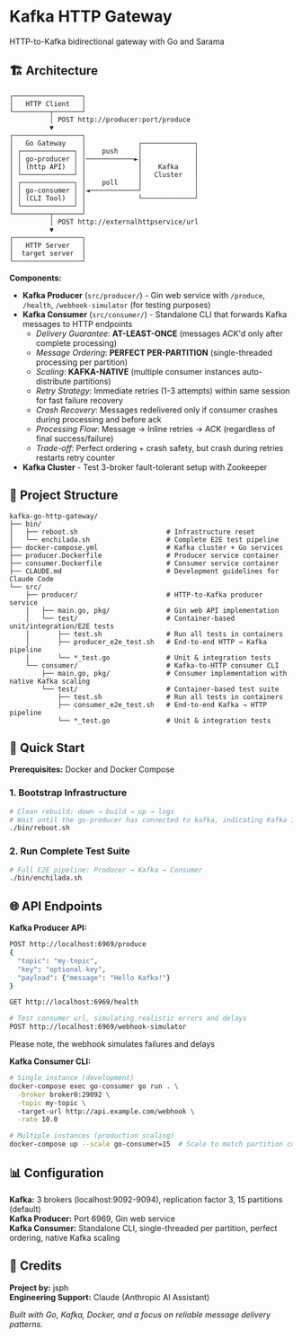 # Kafka HTTP Gateway

HTTP-to-Kafka bidirectional gateway with Go and Sarama

## 🏗️ Architecture

```
┌─────────────────┐
│   HTTP Client   │
└─────────┬───────┘
          │ POST http://producer:port/produce
          ▼
┌─────────────────┐             
│   Go Gateway    │             ┌─────────────┐
│ ┌─────────────┐ │    push     │             │
│ │ go-producer │ │────────────►│             │
│ │ (http API)  │ │             │    Kafka    │
│ └─────────────┘ │             │   Cluster   │
│ ┌─────────────┐ │    poll     │             │
│ │ go-consumer │ │◄────────────┘             │
│ │ (CLI Tool)  │ │             └─────────────┘
│ └─────────────┘ │
└─────────┬───────┘
          │ POST http://externalhttpservice/url
          ▼
┌─────────────────┐
│   HTTP Server   │
│  target server  │
└─────────────────┘
```

**Components:**
- **Kafka Producer** (`src/producer/`) - Gin web service with `/produce`, `/health`, `/webhook-simulator` (for testing purposes)
- **Kafka Consumer** (`src/consumer/`) - Standalone CLI that forwards Kafka messages to HTTP endpoints  
  - *Delivery Guarantee*: **AT-LEAST-ONCE** (messages ACK'd only after complete processing)
  - *Message Ordering*: **PERFECT PER-PARTITION** (single-threaded processing per partition)
  - *Scaling*: **KAFKA-NATIVE** (multiple consumer instances auto-distribute partitions)
  - *Retry Strategy*: Immediate retries (1-3 attempts) within same session for fast failure recovery
  - *Crash Recovery*: Messages redelivered only if consumer crashes during processing and before ack
  - *Processing Flow*: Message → Inline retries → ACK (regardless of final success/failure)
  - *Trade-off*: Perfect ordering + crash safety, but crash during retries restarts retry counter
- **Kafka Cluster** - Test 3-broker fault-tolerant setup with Zookeeper

## 📁 Project Structure

```
kafka-go-http-gateway/
├── bin/
│   ├── reboot.sh                      # Infrastructure reset
│   └── enchilada.sh                   # Complete E2E test pipeline
├── docker-compose.yml                 # Kafka cluster + Go services
├── producer.Dockerfile                # Producer service container
├── consumer.Dockerfile                # Consumer service container
├── CLAUDE.md                          # Development guidelines for Claude Code
└── src/
    ├── producer/                      # HTTP-to-Kafka producer service
    │   ├── main.go, pkg/              # Gin web API implementation
    │   └── test/                      # Container-based unit/integration/E2E tests
    │       ├── test.sh                # Run all tests in containers
    │       ├── producer_e2e_test.sh   # End-to-end HTTP → Kafka pipeline
    │       └── *_test.go              # Unit & integration tests
    └── consumer/                      # Kafka-to-HTTP consumer CLI
        ├── main.go, pkg/              # Consumer implementation with native Kafka scaling
        └── test/                      # Container-based test suite
            ├── test.sh                # Run all tests in containers
            ├── consumer_e2e_test.sh   # End-to-end Kafka → HTTP pipeline
            └── *_test.go              # Unit & integration tests
```

## 🚀 Quick Start

**Prerequisites:** Docker and Docker Compose

### 1. Bootstrap Infrastructure
```bash
# Clean rebuild: down → build → up → logs
# Wait until the go-producer has connected to kafka, indicating Kafka is ready
./bin/reboot.sh 
```

### 2. Run Complete Test Suite  
```bash
# Full E2E pipeline: Producer → Kafka → Consumer
./bin/enchilada.sh 
```


## 🌐 API Endpoints

**Kafka Producer API:**
```bash
POST http://localhost:6969/produce
{
  "topic": "my-topic", 
  "key": "optional-key",
  "payload": {"message": "Hello Kafka!"}
}

GET http://localhost:6969/health

# Test consumer url, simulating realistic errors and delays
POST http://localhost:6969/webhook-simulator  
```
Please note, the webhook simulates failures and delays

**Kafka Consumer CLI:**
```bash
# Single instance (development)
docker-compose exec go-consumer go run . \
  -broker broker0:29092 \
  -topic my-topic \  
  -target-url http://api.example.com/webhook \
  -rate 10.0

# Multiple instances (production scaling)
docker-compose up --scale go-consumer=15  # Scale to match partition count
```

## 📊 Configuration

**Kafka:** 3 brokers (localhost:9092-9094), replication factor 3, 15 partitions (default)  
**Kafka Producer:** Port 6969, Gin web service  
**Kafka Consumer:** Standalone CLI, single-threaded per partition, perfect ordering, native Kafka scaling

## 👥 Credits

**Project by:** jsph  
**Engineering Support:** Claude (Anthropic AI Assistant)

*Built with Go, Kafka, Docker, and a focus on reliable message delivery patterns.*